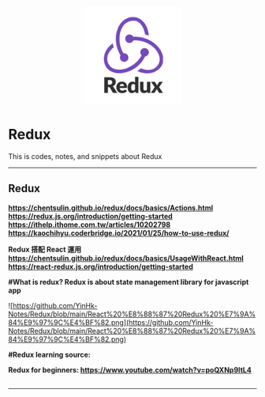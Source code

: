 <p align="center">
<img src="./src/Redux.png" height="200px">
</p>

# Redux
This is  codes, notes, and snippets about Redux
-- --


## Redux
**https://chentsulin.github.io/redux/docs/basics/Actions.html** \
**https://redux.js.org/introduction/getting-started** \
**https://ithelp.ithome.com.tw/articles/10202798** \
**https://kaochihyu.coderbridge.io/2021/01/25/how-to-use-redux/**

**Redux 搭配 React 運用** \
**https://chentsulin.github.io/redux/docs/basics/UsageWithReact.html** \
**https://react-redux.js.org/introduction/getting-started**

<strong>#What is redux?   Redux is about state management library for javascript app</strong>
</p>

![https://github.com/YinHk-Notes/Redux/blob/main/React%20%E8%88%87%20Redux%20%E7%9A%84%E9%97%9C%E4%BF%82.png](https://github.com/YinHk-Notes/Redux/blob/main/React%20%E8%88%87%20Redux%20%E7%9A%84%E9%97%9C%E4%BF%82.png)
<p>

<strong>#Redux learning source: </strong>
</p>
<p>

<strong>Redux for beginners: <a href="https://www.youtube.com/watch?v=poQXNp9ItL4">https://www.youtube.com/watch?v=poQXNp9ItL4</a></strong>
</p>
<h2>

-- --
